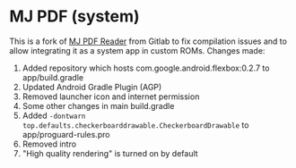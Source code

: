# MJ PDF (system)
This is a fork of [MJ PDF Reader](https://gitlab.com/mudlej_android/mj_pdf_reader) from Gitlab to fix compilation issues and to allow integrating it as a system app in custom ROMs.
Changes made:<br>
1. Added repository which hosts com.google.android.flexbox:0.2.7 to app/build.gradle
2. Updated Android Gradle Plugin (AGP)
3. Removed launcher icon and internet permission
4. Some other changes in main build.gradle
5. Added `-dontwarn top.defaults.checkerboarddrawable.CheckerboardDrawable` to app/proguard-rules.pro
6. Removed intro
7. "High quality rendering" is turned on by default
